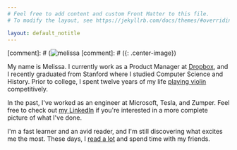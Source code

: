 ```yaml
---
# Feel free to add content and custom Front Matter to this file.
# To modify the layout, see https://jekyllrb.com/docs/themes/#overriding-theme-defaults

layout: default_notitle
---
```


[comment]: # (![melissa](/imgs/me1.jpg)
[comment]: # ({: .center-image})

My name is Melissa. I currently work as a Product Manager at [Dropbox](https://www.dropbox.com), and I recently graduated from Stanford where I studied Computer Science and History. Prior to college, I spent twelve years of my life [playing violin](https://www.youtube.com/user/asiansarentnerdy) competitively. 

In the past, I've worked as an engineer at Microsoft, Tesla, and Zumper. Feel free to check out [my LinkedIn](https://www.linkedin.com/in/mdu96/) if you're interested in a more complete picture of what I've done. 

I'm a fast learner and an avid reader, and I'm still discovering what excites me the most. These days, I [read a lot](https://www.goodreads.com/user/show/30668519-melissa-du) and spend time with my friends.